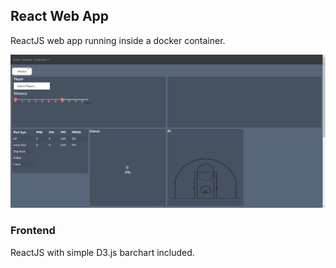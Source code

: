 ## React Web App
ReactJS web app running inside a docker container.

![Alt Text](9ytvsaU.gif)
### Frontend
ReactJS with simple D3.js barchart included.



